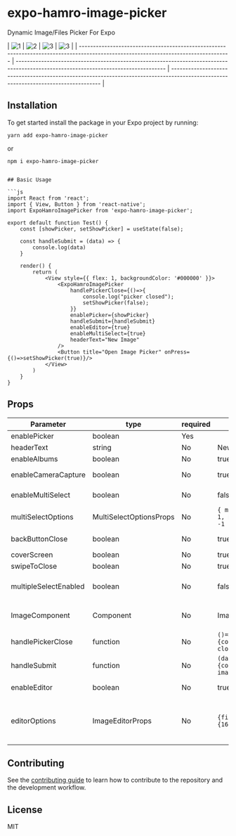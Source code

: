 # expo-hamro-image-picker

Dynamic Image/Files Picker For Expo


| ![1](/examples/screenshots/1.jpeg) | ![2](/examples/screenshots/2.jpeg) | ![3](/examples/screenshots/3.jpeg) | ![3](/examples/screenshots/4.jpeg) |
| ----------------------------------------------------------------------------------------------------------------------------------- | ----------------------------------------------------------------------------------------------------------------------------------- | ----------------------------------------------------------------------------------------------------------------------------------- |


## Installation

To get started install the package in your Expo project by running:

```
yarn add expo-hamro-image-picker
```

or

```
npm i expo-hamro-image-picker


## Basic Usage

```js
import React from 'react';
import { View, Button } from 'react-native';
import ExpoHamroImagePicker from 'expo-hamro-image-picker';

export default function Test() {
    const [showPicker, setShowPicker] = useState(false);

    const handleSubmit = (data) => {
        console.log(data)
    }

    render() {
        return (
            <View style={{ flex: 1, backgroundColor: '#000000' }}>
                <ExpoHamroImagePicker
                    handlePickerClose={()=>{
                        console.log("picker closed");
                        setShowPicker(false);
                    }}
                    enablePicker={showPicker}
                    handleSubmit={handleSubmit}
                    enableEditor={true}
                    enableMultiSelect={true}
                    headerText="New Image"
                />
                <Button title="Open Image Picker" onPress={()=>setShowPicker(true)}/>
            </View>
        )
    }
}
```
## Props

| Parameter     | type  | required |  default | description   |
| ------------- | ----- | -------- | -------- | ------------- |
| enablePicker|boolean|Yes||open/hide image picker|
| headerText|string|No|New Post|header text shows at top|
| enableAlbums|boolean|No|true|allows select albums|
| enableCameraCapture|boolean|No|true|allows capture image using camera|
| enableMultiSelect|boolean|No|false|allows select multiple image/file|
| multiSelectOptions|MultiSelectOptionsProps|No|```{ minimumImageCount: 1, maximumImageCount: -1 }```|configuration for multi image/file select|
| backButtonClose|boolean|No|true|close image picker on back button press|
| coverScreen|boolean|No|true|covers entire screen|
| swipeToClose|boolean|No|true|swipe down to close|
| multipleSelectEnabled|boolean|No|false|multiple image/file select enabled by default when picker opens|
| ImageComponent|Component|No|ImageBackground|allows to use different Image Component. i.e. Image/FastImage etc.|
| handlePickerClose|function|No|```()=>{console.log("picker closes")}```|triggers when picker closes|
| handleSubmit|function|No|```(data)=>{console.log("picked image", data)}```|triggers when everything is done|
| enableEditor|boolean|No|true|enable editor to allow edit picked image|
| editorOptions|ImageEditorProps|No|```{fixedCropAspectRatio={16 / 9}}```|Image Editor Configurations: https://github.com/thomas-coldwell/expo-image-editor|

## Contributing

See the [contributing guide](CONTRIBUTING.md) to learn how to contribute to the repository and the development workflow.

## License

MIT